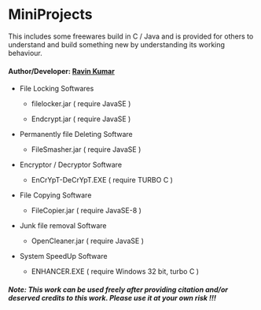 # MiniProjects
This includes some freewares build in C / Java and is provided for others to understand and build something new by understanding its working behaviour.

#### Author/Developer: [Ravin Kumar](https://mr-ravin.github.io)

- File Locking Softwares 

   - filelocker.jar ( require JavaSE )

   - Endcrypt.jar ( require JavaSE )

- Permanently file Deleting Software

   - FileSmasher.jar ( require JavaSE )

- Encryptor / Decryptor  Software

   - EnCrYpT-DeCrYpT.EXE ( require TURBO C )

- File Copying Software

   - FileCopier.jar ( require JavaSE-8 )

- Junk file removal Software

   - OpenCleaner.jar ( require JavaSE )

- System SpeedUp Software
   
   - ENHANCER.EXE ( require Windows 32 bit, turbo C )
    
##### Note: This work can be used freely after providing citation and/or deserved credits to this work. Please use it at your own risk !!!
